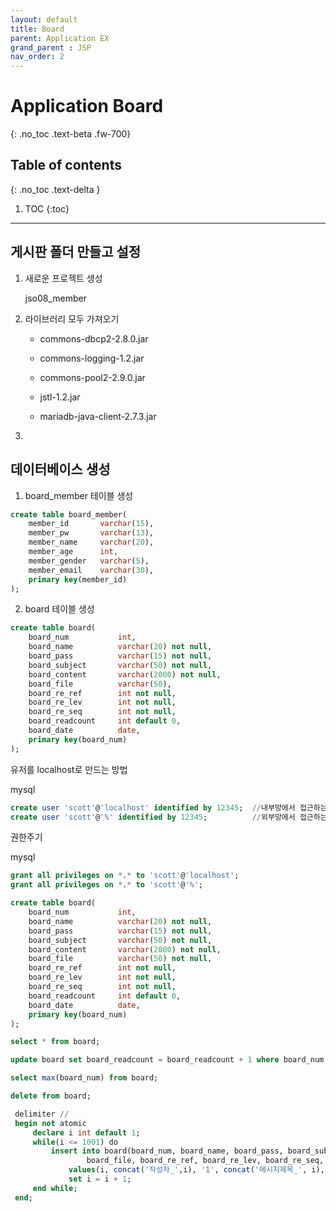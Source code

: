 ```yaml
---
layout: default
title: Board
parent: Application EX
grand_parent : JSP
nav_order: 2
---
```


# Application Board
{: .no_toc .text-beta .fw-700}

## Table of contents
{: .no_toc .text-delta }

1. TOC
{:toc}

---

## 게시판 폴더 만들고 설정

1. 새로운 프로젝트 생성

    jso08_member

2. 라이브러리 모두 가져오기

    * commons-dbcp2-2.8.0.jar
    
    * commons-logging-1.2.jar
    
    * commons-pool2-2.9.0.jar
    
    * jstl-1.2.jar
    
    * mariadb-java-client-2.7.3.jar
    
3.

## 데이터베이스 생성

1. board_member 테이블 생성

```sql
create table board_member(
	member_id 		varchar(15),
	member_pw 		varchar(13),
	member_name 	varchar(20),
	member_age 		int,
	member_gender	varchar(5),
	member_email	varchar(30),
	primary key(member_id)	
);
```

2. board 테이블 생성

```sql
create table board(
	board_num 			int,
	board_name 			varchar(20) not null,
	board_pass 			varchar(15) not null,
	board_subject		varchar(50) not null,
	board_content		varchar(2000) not null,
	board_file 			varchar(50),
	board_re_ref 	    int not null,
	board_re_lev 	    int not null,
	board_re_seq 	    int not null,
	board_readcount	    int default 0,
	board_date 			date,
	primary key(board_num)
);
```

유저를 localhost로 만드는 방법

mysql
```sql
create user 'scott'@'localhost' identified by 12345;  //내부망에서 접근하는 유져
create user 'scott'@'%' identified by 12345;          //외부망에서 접근하는 유져
```

권한주기

mysql
```sql
grant all privileges on *.* to 'scott'@'localhost';
grant all privileges on *.* to 'scott'@'%';
```

```sql
create table board(
	board_num 			int,
	board_name 			varchar(20) not null,
	board_pass 			varchar(15) not null,
	board_subject		varchar(50) not null,
	board_content		varchar(2000) not null,
	board_file 			varchar(50) not null,
	board_re_ref 	    int not null,
	board_re_lev 	    int not null,
	board_re_seq 	    int not null,
	board_readcount	    int default 0,
	board_date 			date,
	primary key(board_num)
);

select * from board;

update board set board_readcount = board_readcount + 1 where board_num = 1;

select max(board_num) from board;

delete from board;

 delimiter //
 begin not atomic 
     declare i int default 1;
     while(i <= 1001) do
         insert into board(board_num, board_name, board_pass, board_subject, board_content, 
				 board_file, board_re_ref, board_re_lev, board_re_seq, board_readcount, board_date)
             values(i, concat('작성자_',i), '1', concat('메시지제목_', i), concat('메시지내용_', i), '', i, 0, 0, 0, curdate());
             set i = i + 1;
     end while;
 end;
 ```